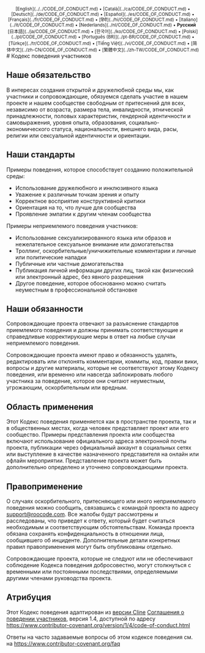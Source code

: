 <div align="center">
<sub>
[English](../../CODE_OF_CONDUCT.md) • [Català](../ca/CODE_OF_CONDUCT.md) • [Deutsch](../de/CODE_OF_CONDUCT.md) • [Español](../es/CODE_OF_CONDUCT.md) • [Français](../fr/CODE_OF_CONDUCT.md) • [हिंदी](../hi/CODE_OF_CONDUCT.md) • [Italiano](../it/CODE_OF_CONDUCT.md) • [Nederlands](../nl/CODE_OF_CONDUCT.md) • <b>Русский</b>
</sub>
<sub>
[日本語](../ja/CODE_OF_CONDUCT.md) • [한국어](../ko/CODE_OF_CONDUCT.md) • [Polski](../pl/CODE_OF_CONDUCT.md) • [Português (BR)](../pt-BR/CODE_OF_CONDUCT.md) • [Türkçe](../tr/CODE_OF_CONDUCT.md) • [Tiếng Việt](../vi/CODE_OF_CONDUCT.md) • [简体中文](../zh-CN/CODE_OF_CONDUCT.md) • [繁體中文](../zh-TW/CODE_OF_CONDUCT.md)
</sub>
</div>
# Кодекс поведения участников

## Наше обязательство

В интересах создания открытой и дружелюбной среды мы, как участники и сопровождающие, обязуемся сделать участие в нашем проекте и нашем сообществе свободным от притеснений для всех, независимо от возраста, размера тела, инвалидности, этнической принадлежности, половых характеристик, гендерной идентичности и самовыражения, уровня опыта, образования, социально-экономического статуса, национальности, внешнего вида, расы, религии или сексуальной идентичности и ориентации.

## Наши стандарты

Примеры поведения, которое способствует созданию положительной среды:

- Использование дружелюбного и инклюзивного языка
- Уважение к различным точкам зрения и опыту
- Корректное восприятие конструктивной критики
- Ориентация на то, что лучше для сообщества
- Проявление эмпатии к другим членам сообщества

Примеры неприемлемого поведения участников:

- Использование сексуализированного языка или образов и нежелательное сексуальное внимание или
  домогательства
- Троллинг, оскорбительные/уничижительные комментарии и личные или политические нападки
- Публичные или частные домогательства
- Публикация личной информации других лиц, такой как физический или электронный
  адрес, без явного разрешения
- Другое поведение, которое обоснованно можно считать неуместным в
  профессиональной обстановке

## Наши обязанности

Сопровождающие проекта отвечают за разъяснение стандартов приемлемого
поведения и должны принимать соответствующие и справедливые корректирующие меры в
ответ на любые случаи неприемлемого поведения.

Сопровождающие проекта имеют право и обязанность удалять, редактировать или
отклонять комментарии, коммиты, код, правки вики, вопросы и другие материалы,
которые не соответствуют этому Кодексу поведения, или временно или
навсегда заблокировать любого участника за поведение, которое они считают неуместным,
угрожающим, оскорбительным или вредным.

## Область применения

Этот Кодекс поведения применяется как в пространстве проекта, так и в общественных местах,
когда человек представляет проект или его сообщество. Примеры
представления проекта или сообщества включают использование официального адреса электронной почты проекта,
публикации через официальный аккаунт в социальных сетях или выступление в качестве назначенного
представителя на онлайн или офлайн мероприятии. Представление проекта может быть
дополнительно определено и уточнено сопровождающими проекта.

## Правоприменение

О случаях оскорбительного, притесняющего или иного неприемлемого поведения можно
сообщить, связавшись с командой проекта по адресу support@roocode.com. Все жалобы
будут рассмотрены и расследованы, что приведет к ответу, который
будет считаться необходимым и соответствующим обстоятельствам. Команда проекта
обязана сохранять конфиденциальность в отношении лица, сообщившего об инциденте.
Дополнительные детали конкретных правил правоприменения могут быть опубликованы отдельно.

Сопровождающие проекта, которые не следуют или не обеспечивают соблюдение Кодекса поведения
добросовестно, могут столкнуться с временными или постоянными последствиями, определяемыми другими
членами руководства проекта.

## Атрибуция

Этот Кодекс поведения адаптирован из [версии Cline][cline_coc] [Соглашения о поведении участников][homepage], версия 1.4,
доступной по адресу https://www.contributor-covenant.org/version/1/4/code-of-conduct.html

[cline_coc]: https://github.com/cline/cline/blob/main/CODE_OF_CONDUCT.md
[homepage]: https://www.contributor-covenant.org

Ответы на часто задаваемые вопросы об этом кодексе поведения см. на
https://www.contributor-covenant.org/faq
